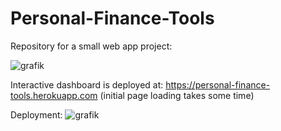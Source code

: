 # Personal-Finance-Tools

Repository for a small web app project:

![grafik](https://user-images.githubusercontent.com/52510339/168897048-c1468e85-ee9c-42ed-b0bc-4a9f20f7c241.png)

Interactive dashboard is deployed at: https://personal-finance-tools.herokuapp.com (initial page loading takes some time)

Deployment:
![grafik](https://user-images.githubusercontent.com/52510339/190455650-16d50d26-e17c-4399-913f-2db4345a48f5.png)

